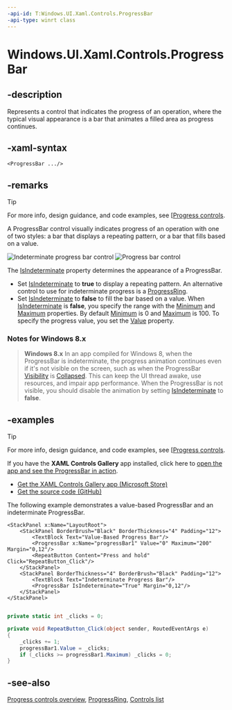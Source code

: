 ```yaml
---
-api-id: T:Windows.UI.Xaml.Controls.ProgressBar
-api-type: winrt class
---
```


<!-- Class syntax.
public class ProgressBar : Windows.UI.Xaml.Controls.Primitives.RangeBase, Windows.UI.Xaml.Controls.IProgressBar
-->

# Windows.UI.Xaml.Controls.ProgressBar

## -description
Represents a control that indicates the progress of an operation, where the typical visual appearance is a bar that animates a filled area as progress continues.

## -xaml-syntax
```xaml
<ProgressBar .../>
```


## -remarks

> [!TIP]
> For more info, design guidance, and code examples, see [[Progress controls](/windows/uwp/controls-and-patterns/progress-controls).

A ProgressBar control visually indicates progress of an operation with one of two styles: a bar that displays a repeating pattern, or a bar that fills based on a value.

<img src="images/controls/ProgressBar_Indeterminate.png" alt="Indeterminate progress bar control" />

<img alt="Progress bar control" src="images/controls/ProgressBar_Determinate.png" />

The [IsIndeterminate](progressbar_isindeterminate.md) property determines the appearance of a ProgressBar.
+ Set [IsIndeterminate](progressbar_isindeterminate.md) to **true** to display a repeating pattern. An alternative control to use for indeterminate progress is a [ProgressRing](progressring.md).
+ Set [IsIndeterminate](progressbar_isindeterminate.md) to **false** to fill the bar based on a value. When [IsIndeterminate](progressbar_isindeterminate.md) is **false**, you specify the range with the [Minimum](../windows.ui.xaml.controls.primitives/rangebase_minimum.md) and [Maximum](../windows.ui.xaml.controls.primitives/rangebase_maximum.md) properties. By default [Minimum](../windows.ui.xaml.controls.primitives/rangebase_minimum.md) is 0 and [Maximum](../windows.ui.xaml.controls.primitives/rangebase_maximum.md) is 100. To specify the progress value, you set the [Value](../windows.ui.xaml.controls.primitives/rangebase_value.md) property.


### Notes for Windows 8.x

> **Windows 8.x**
> In an app compiled for Windows 8, when the ProgressBar is indeterminate, the progress animation continues even if it's not visible on the screen, such as when the ProgressBar  [Visibility](../windows.ui.xaml/uielement_visibility.md) is [Collapsed](../windows.ui.xaml/visibility.md). This can keep the UI thread awake, use resources, and impair app performance. When the ProgressBar is not visible, you should disable the animation by setting [IsIndeterminate](progressbar_isindeterminate.md) to **false**.

## -examples

> [!TIP]
> For more info, design guidance, and code examples, see [[Progress controls](/windows/uwp/controls-and-patterns/progress-controls).
>
> If you have the **XAML Controls Gallery** app installed, click here to [open the app and see the ProgressBar in action](xamlcontrolsgallery:/item/ProgressBar).
> + [Get the XAML Controls Gallery app (Microsoft Store)](https://www.microsoft.com/store/productId/9MSVH128X2ZT)
> + [Get the source code (GitHub)](https://github.com/Microsoft/Xaml-Controls-Gallery)

The following example demonstrates a value-based ProgressBar and an indeterminate ProgressBar.

```xaml
<StackPanel x:Name="LayoutRoot">
    <StackPanel BorderBrush="Black" BorderThickness="4" Padding="12">
        <TextBlock Text="Value-Based Progress Bar"/>
        <ProgressBar x:Name="progressBar1" Value="0" Maximum="200" Margin="0,12"/>
        <RepeatButton Content="Press and hold" Click="RepeatButton_Click"/>
    </StackPanel>
    <StackPanel BorderThickness="4" BorderBrush="Black" Padding="12">
        <TextBlock Text="Indeterminate Progress Bar"/>
        <ProgressBar IsIndeterminate="True" Margin="0,12"/>
    </StackPanel>
</StackPanel>
```

```csharp

private static int _clicks = 0;

private void RepeatButton_Click(object sender, RoutedEventArgs e)
{
    _clicks += 1;
    progressBar1.Value = _clicks;
    if (_clicks >= progressBar1.Maximum) _clicks = 0;
}
```

## -see-also
[Progress controls overview](https://docs.microsoft.com/windows/uwp/controls-and-patterns/progress-controls), [ProgressRing](progressring.md), [Controls list](https://docs.microsoft.com/windows/uwp/design/controls-and-patterns/)
